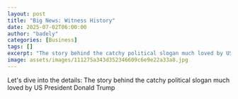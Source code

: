 ```yaml
---
layout: post
title: "Big News: Witness History"
date: 2025-07-02T06:00:00
author: "badely"
categories: [Business]
tags: []
excerpt: "The story behind the catchy political slogan much loved by US President Donald Trump"
image: assets/images/111275a343d352346609c6e9e22a33a8.jpg
---
```


Let's dive into the details: The story behind the catchy political slogan much loved by US President Donald Trump

